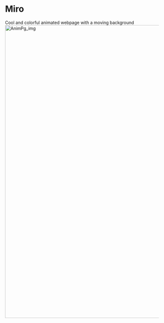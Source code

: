 # Miro
Cool and colorful animated webpage with a moving background
<img width="959" alt="AnimPg_img" src="https://github.com/user-attachments/assets/8e8e080c-c29c-4e1c-9b34-84471f26286a" />
